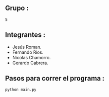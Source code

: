 ## Grupo :
```
5
```
## Integrantes :
- Jesús Roman.
- Fernando Ríos.
- Nicolas Chamorro.
- Gerardo Cabrera.

## Pasos para correr el programa :

```
python main.py
```


